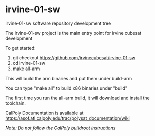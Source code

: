 # irvine-01-sw
irvine-01-sw software repository development tree

The irvine-01-sw project is the main entry point for irvine cubesat development

To get started:

1. git checkout https://github.com/irvinecubesat/irvine-01-sw
2. cd irvine-01-sw
3. make all-arm

This will build the arm binaries and put them under build-arm

You can type "make all" to build x86 binaries under "build"

The first time you run the all-arm build, it will download and install the
toolchain.

CalPoly Documentation is available at https://asof.atl.calpoly.edu/trac/polysat_documentation/wiki

*Note:  Do not follow the CalPoly buildroot instructions*

